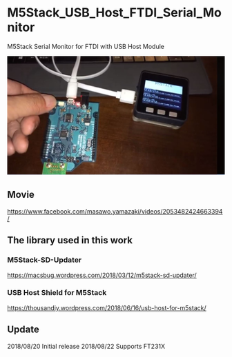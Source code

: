 # M5Stack_USB_Host_FTDI_Serial_Monitor
M5Stack Serial Monitor for FTDI with USB Host Module

![FTDI Terminal](img/FTDI_TERMINAL.JPG)

## Movie
https://www.facebook.com/masawo.yamazaki/videos/2053482424663394/

## The library used in this work

### M5Stack-SD-Updater
https://macsbug.wordpress.com/2018/03/12/m5stack-sd-updater/

### USB Host Shield for M5Stack
https://thousandiy.wordpress.com/2018/06/16/usb-host-for-m5stack/

## Update
  2018/08/20 Initial release
  2018/08/22 Supports FT231X
